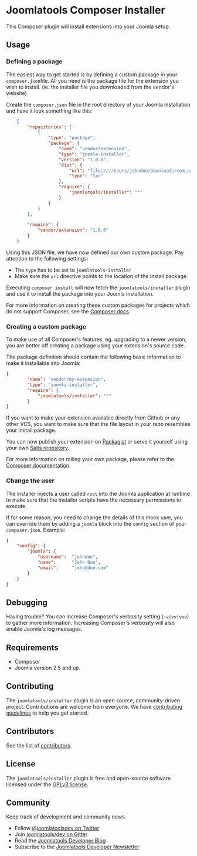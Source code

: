 # Joomlatools Composer Installer

This Composer plugin will install extensions into your Joomla setup.

## Usage

### Defining a package

The easiest way to get started is by defining a custom package in your `composer.json`file.  All you need is the package file for the extension you wish to install. (ie. the installer file you downloaded from the vendor's website)

Create the `composer.json` file in the root directory of your Joomla installation and have it look something like this:

```json
	{
    	"repositories": [
        	{
            	"type": "package",
            	"package": {
                	"name": "vendor/extension",
                	"type": "joomla-installer",
                	"version": "1.0.0",
                	"dist": {
                    	"url": "file:////Users/johndoe/Downloads/com_extension.1.0.0.tar.gz",
                    	"type": "tar"
                	},
                	"require": {
                    	"joomlatools/installer": "*"
                	}
            	}
        	}
    	],

    	"require": {
    		"vendor/extension": "1.0.0"
    	}
	}
```

Using this JSON file, we have now defined our own custom package. Pay attention to the following settings:

* The `type` has to be set to `joomlatools-installer`
* Make sure the `url` directive points to the location of the install package.

Executing `composer install` will now fetch the `joomlatools/installer` plugin and use it to install the package into your Joomla installation.

For more information on creating these custom packages for projects which do not support Composer, see the [Composer docs](http://getcomposer.org/doc/05-repositories.md#package-2).

### Creating a custom package

To make use of all Composer's features, eg. upgrading to a newer version, you are better off creating a package using your extension's source code.

The package definition should contain the following basic information to make it installable into Joomla:

```json
{
    	"name": "vendor/my-extension",
		"type": "joomla-installer",
    	"require": {
        	"joomlatools/installer": "*"
    	}
}
```

If you want to make your extension available directly from Github or any other VCS, you want to make sure that the file layout in your repo resembles your install package.

You can now publish your extension on [Packagist](https://packagist.org/) or serve it yourself using your own [Satis repository](http://getcomposer.org/doc/articles/handling-private-packages-with-satis.md).

For more information on rolling your own package, please refer to the [Composer documentation](http://getcomposer.org/doc/02-libraries.md).


### Change the user

The installer injects a user called `root` into the Joomla application at runtime to make sure that the installer scripts have the necessary permissions to execute.

If for some reason, you need to change the details of this mock user, you can override them by adding a `joomla` block into the `config` section of your `composer.json`. Example:  

```json
{
    "config": {
        "joomla": {
            "username":  "johndoe",
            "name":		 "John Doe",
            "email": 	 "john@doe.com"
        }
    }
}
```

## Debugging

Having trouble? You can increase Composer's verbosity setting (`-v|vv|vvv`) to gather more information. Increasing Composer's verbosity will also enable Joomla's log messages.

## Requirements

* Composer
* Joomla version 2.5 and up.

## Contributing

The `joomlatools/installer` plugin is an open source, community-driven project. Contributions are welcome from everyone. We have [contributing guidelines](CONTRIBUTING.md) to help you get started.

## Contributors

See the list of [contributors](https://github.com/joomlatools/joomla-console/contributors).

## License 

The `joomlatools/installer` plugin is free and open-source software licensed under the [GPLv3 license](LICENSE.txt).

## Community

Keep track of development and community news.

* Follow [@joomlatoolsdev on Twitter](https://twitter.com/joomlatoolsdev)
* Join [joomlatools/dev on Gitter](http://gitter.im/joomlatools/dev)
* Read the [Joomlatools Developer Blog](http://developer.joomlatools.com/blog/)
* Subscribe to the [Joomlatools Developer Newsletter](http://developer.joomlatools.com/newsletter)

[gitflow-model]: http://nvie.com/posts/a-successful-git-branching-model/
[gplv3-license]: https://github.com/nooku/nooku-framework/blob/master/LICENSE.txt
